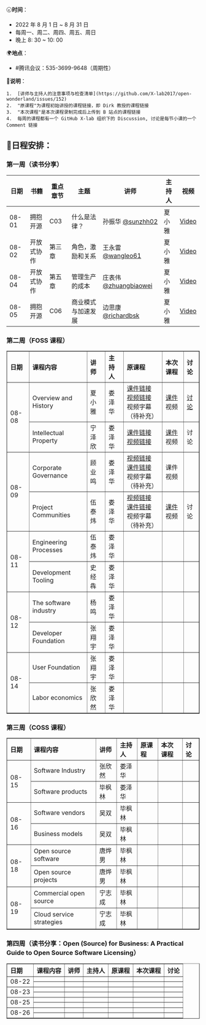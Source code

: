 🕣**时间**：
- 2022 年 8 月 1 日 ~ 8 月 31 日
- 每周一、周二、周四、周五、周日
- 晚上 8: 30 ~ 10: 00

🌍**地点**：
- #腾讯会议：535-3699-9648（周期性）

📒**说明**：

	1.  [讲师与主持人的注意事项与检查清单](https://github.com/X-lab2017/open-wonderland/issues/152)
	2.  "原课程"为课程初始讲授的课程链接，即 Dirk 教授的课程链接
	3.  "本次课程"是本次课程录制完成后上传到 B 站点的课程链接
	4.  每周的课程都有一个 GitHub X-lab 组织下的 Discussion, 讨论是每节小课的一个 Comment 链接

## 📆日程安排：

### 第一周（读书分享）

| 日期  | 书籍       | 重点章节 | 主题               | 讲师                                                     | 主持人 | 视频 | 
| ----- | ---------- | -------- | ------------------ | -------------------------------------------------- | ------ | ------ | 
| 08-01 | 拥抱开源   | C03      | 什么是法律？       | 孙振华 [@sunzhh02](https://github.com/sunzhh02)          |  夏小雅   |  [Video](https://www.bilibili.com/video/BV1pU4y1Y7Q8?spm_id_from=333.999.0.0&vd_source=6afe4b8be94a864bf36064ef28580424)|   
| 08-02 | 开放式协作 | 第三章   | 角色，激励和关系   | 王永雷[@wangleo61](https://github.com/wangleo61)         |  夏小雅    | [Video](https://www.bilibili.com/video/BV12G4y1e777?spm_id_from=333.999.0.0&vd_source=6afe4b8be94a864bf36064ef28580424)        | 
| 08-04 | 开放式协作 | 第五章   | 管理生产的成本     | 庄表伟[@zhuangbiaowei](https://github.com/zhuangbiaowei) |  夏小雅   |  [Video](https://www.bilibili.com/video/BV1Rg411C77N/?spm_id_from=333.788&vd_source=6afe4b8be94a864bf36064ef28580424)      | 
| 08-05 | 拥抱开源   | C06      | 商业模式与加速发展 | 边思康[@richardbsk](https://github.com/richardbsk)       |  夏小雅    |   [Video](https://www.bilibili.com/video/BV1Ha411K7h5/?spm_id_from=333.788&vd_source=6afe4b8be94a864bf36064ef28580424)     | 


### 第二周（FOSS 课程）

<table border="1">
    <tr>
        <th align="left">日期</th>   
        <th align="left">课程内容</th> 
        <th align="left">讲师</th>  
      	<th align="left">主持人</th>
      	<th align="left">原课程</th>
      	<th align="left">本次课程</th>
      	<th align="left">讨论</th>
    </tr>
    <tr>
        <td rowspan="2">08-08</td>
        <td>Overview and History</td>
        <td>夏小雅</td>
      	<td>娄泽华</td>
      	<td><a href="https://github.com/dirkriehle/foss-course/blob/main/Generated/Lecture%20slides/FOSS%20B01%20-%20Overview%20History.pdf">课件链接</a><br/>
<a href="https://www.youtube.com/watch?v=YKD_piAJg_E&list=PLQ2ODVSeOYlXtMfsO-JrL--lnFRbAaLHL&index=1">视频链接</a><br/>
	视频字幕（待补充）</td>
      	<td><a href="https://xlab2017.yuque.com/docs/share/50e77567-7e2e-4798-8a0d-f15b4d46f880?">课件</a><br/>
	    视频</td>
      	<td><a href="https://github.com/X-lab2017/open-wonderland/discussions/156">讨论</a></td>
    </tr>
    <tr>
        <td>Intellectual Property</td>
        <td>宁泽欣</td>
      	<td>娄泽华</td>
      	<td>
		<a href="https://github.com/dirkriehle/foss-course/blob/main/Generated/Lecture%20slides/FOSS%20B02%20-%20Intellectual%20Property.pdf">课件链接</a><br/>
		<a href="https://www.youtube.com/watch?v=icORK-MbZdg&list=PLQ2ODVSeOYlXtMfsO-JrL--lnFRbAaLHL&index=3">视频链接</a><br/>
	    </td>
      	<td>
		<a href="https://xlab2017.yuque.com/staff-kbz9wp/fw9nem/udo1zu">课件</a><br/>
	    	视频
	    </td>
      	<td>讨论</td>
    </tr>
  	<tr>
        <td rowspan="2">08-09</td>
        <td>Corporate Governance</td>
        <td>顾业鸣</td>
      	<td>娄泽华</td>
      	<td>
		<a href="https://www.youtube.com/watch?v=32zRuwlXL1E&list=PLQ2ODVSeOYlXtMfsO-JrL--lnFRbAaLHL&index=3">视频链接</a><br>
		<a href="https://github.com/dirkriehle/foss-course/blob/main/Generated/Lecture%20slides/FOSS%20B03%20-%20Corporate%20Governance.pdf">课件链接</a><br>
		<a>视频字幕（待补充）</a>
	</td>
      	<td>
		<a>课件</a><br>
		<a>视频</a><br
	</td>
      	<td></td>
    </tr>
    <tr>
        <td>Project Communities</td>
        <td>伍泰炜</td>
      	<td>娄泽华</td>
      	<td> 
			<a href="https://www.youtube.com/watch?v=MgbkYtWhNnM&list=PLQ2ODVSeOYlXtMfsO-JrL--lnFRbAaLHL&index=4&ab_channel=DirkRIEHLE">视频链接</a> <br/>
			<a href="https://github.com/dirkriehle/foss-course/blob/main/Generated/Lecture%20slides/FOSS%20B04%20-%20Project%20Communities.pdf">课件链接</a><br/>
			视频字幕（待补充） 
		</td>
      	<td>
			<a href="https://github.com/dirkriehle/foss-course/blob/main/Generated/Lecture%20slides/FOSS%20B04%20-%20Project%20Communities.pdf">课件</a><br/> 
			视频
		</td>
      	<td>
			讨论
		</td>
    </tr>
  	<tr>
        <td rowspan="2">08-11</td>
        <td>Engineering Processes</td>
        <td>伍泰炜</td>
      	<td>娄泽华</td>
      	<td></td>
      	<td></td>
      	<td></td>
    </tr>
    <tr>
        <td>Development Tooling</td>
        <td>史经犇</td>
      	<td>娄泽华</td>
      	<td></td>
      	<td></td>
      	<td></td>
    </tr>
  	<tr>
        <td rowspan="2">08-12</td>
        <td>The software industry</td>
        <td>杨鸣</td>
      	<td>娄泽华</td>
      	<td></td>
      	<td></td>
      	<td></td>
    </tr>
    <tr>
        <td>Developer Foundation</td>
        <td>张翔宇</td>
      	<td>娄泽华</td>
      	<td></td>
      	<td></td>
      	<td></td>
    </tr>
  	<tr>
        <td rowspan="2">08-14</td>
        <td>User Foundation</td>
        <td>张翔宇</td>
      	<td>娄泽华</td>
      	<td></td>
      	<td></td>
      	<td></td>
    </tr>
    <tr>
        <td>Labor economics</td>
        <td>张欣然</td>
      	<td>娄泽华</td>
      	<td></td>
      	<td></td>
      	<td></td>
    </tr>
</table>

### 第三周（COSS 课程）

<table border="1">
    <tr>
        <th align="left">日期</th>   
        <th align="left">课程内容</th> 
        <th align="left">讲师</th>  
      	<th align="left">主持人</th>
      	<th align="left">原课程</th>
      	<th align="left">本次课程</th>
      	<th align="left">讨论</th>
    </tr>
    <tr>
        <td rowspan="2">08-15</td>
        <td>Software Industry</td>
        <td>张欣然</td>
      	<td>娄泽华</td>
      	<td></td>
      	<td></td>
      	<td></td>
    </tr>
    <tr>
        <td>Software products</td>
        <td>毕枫林</td>
      	<td>娄泽华</td>
      	<td></td>
      	<td></td>
      	<td></td>
    </tr>
  	<tr>
        <td rowspan="2">08-16</td>
        <td>Software vendors</td>
        <td>吴双</td>
      	<td>毕枫林</td>
      	<td></td>
      	<td></td>
      	<td></td>
    </tr>
    <tr>
        <td>Business models</td>
        <td>吴双</td>
      	<td>毕枫林</td>
      	<td></td>
      	<td></td>
      	<td></td>
    </tr>
  	<tr>
        <td rowspan="2">08-18</td>
        <td>Open source software</td>
        <td>唐烨男</td>
      	<td>毕枫林</td>
      	<td></td>
      	<td></td>
      	<td></td>
    </tr>
    <tr>
        <td>Open source projects</td>
        <td>唐烨男</td>
      	<td>毕枫林</td>
      	<td></td>
      	<td></td>
      	<td></td>
    </tr>
  	<tr>
        <td rowspan="2">08-19</td>
        <td>Commercial open source</td>
        <td>宁志成</td>
      	<td>毕枫林</td>
      	<td></td>
      	<td></td>
      	<td></td>
    </tr>
    <tr>
        <td>Cloud service strategies</td>
        <td>宁志成</td>
      	<td>毕枫林</td>
      	<td></td>
      	<td></td>
      	<td></td>
    </tr> 
</table>

### 第四周（读书分享：Open (Source) for Business: A Practical Guide to Open Source Software Licensing）

<table border="1">
    <tr>
        <th align="left">日期</th>   
        <th align="left">课程内容</th> 
        <th align="left">讲师</th>  
      	<th align="left">主持人</th>
      	<th align="left">原课程</th>
      	<th align="left">本次课程</th>
      	<th align="left">讨论</th>
    </tr>
    <tr>
        <td rowspan="2">08-22</td>
        <td></td>
        <td></td>
      	<td></td>
      	<td></td>
      	<td></td>
      	<td></td>
    </tr>
    <tr>
        <td></td>
        <td></td>
      	<td></td>
      	<td></td>
      	<td></td>
      	<td></td>
    </tr>
  	<tr>
        <td rowspan="2">08-23</td>
        <td></td>
        <td></td>
      	<td></td>
      	<td></td>
      	<td></td>
      	<td></td>
    </tr>
    <tr>
        <td></td>
        <td></td>
      	<td></td>
      	<td></td>
      	<td></td>
      	<td></td>
    </tr>
  	<tr>
        <td rowspan="2">08-25</td>
        <td></td>
        <td></td>
      	<td></td>
      	<td></td>
      	<td></td>
      	<td></td>
    </tr>
    <tr>
        <td></td>
        <td></td>
      	<td></td>
      	<td></td>
      	<td></td>
      	<td></td>
    </tr>
  	<tr>
        <td rowspan="2">08-26</td>
        <td></td>
        <td></td>
      	<td></td>
      	<td></td>
      	<td></td>
      	<td></td>
    </tr>
    <tr>
        <td></td>
        <td></td>
      	<td></td>
      	<td></td>
      	<td></td>
      	<td></td>
    </tr>
</table>


